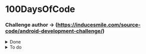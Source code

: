 # 100DaysOfCode

### Challenge author -> (https://inducesmile.com/source-code/android-development-challenge/)

<details><summary>Done</summary>
<p>

[Day 1](https://github.com/betaraybill/100DaysOfCode/tree/master/RandomNumbers)
[Day 2](https://github.com/betaraybill/100DaysOfCode/tree/master/Login%20Form)
[Day 3](https://github.com/betaraybill/100DaysOfCode/tree/master/SpinnerApp)
[Day 4](https://github.com/betaraybill/100DaysOfCode/tree/master/Seekbar)

</p>
</details>

<details><summary>To do</summary>
<p>
[Day 5]
[Day 6]
[Day 7]
[Day 8]
[Day 9]
[Day 10]
[Day 11]
[Day 12]
[Day 13]
[Day 14]
[Day 15]
[Day 16]
[Day 17]
[Day 18]
[Day 19]
[Day 20]
[Day 21]
[Day 22]
[Day 23]
[Day 24]
[Day 25]
[Day 26]
[Day 27]
[Day 28]
[Day 29]
[Day 30]
[Day 31]
[Day 32]
[Day 33]
[Day 34]
[Day 35]
[Day 36]
[Day 37]
[Day 38]
[Day 39]
[Day 40]
[Day 41]
[Day 42]
[Day 43]
[Day 44]
[Day 45]
[Day 46]
[Day 47]
[Day 48]
[Day 49]
[Day 50]
[Day 51]
[Day 52]
[Day 53]
[Day 54]
[Day 55]
[Day 56]
[Day 57]
[Day 58]
[Day 59]
[Day 60]
[Day 61]
[Day 62]
[Day 63]
[Day 64]
[Day 65]
[Day 66]
[Day 67]
[Day 68]
[Day 69]
[Day 70]
[Day 71]
[Day 72]
[Day 73]
[Day 74]
[Day 75]
[Day 76]
[Day 77]
[Day 78]
[Day 79]
[Day 80]
[Day 81]
[Day 82]
[Day 83]
[Day 84]
[Day 85]
[Day 86]
[Day 87]
[Day 88]
[Day 89]
[Day 90]
[Day 91]
[Day 92]
[Day 93]
[Day 94]
[Day 95]
[Day 96]
[Day 97]
[Day 98]
[Day 99]
[Day 100]
</p>
</details>
